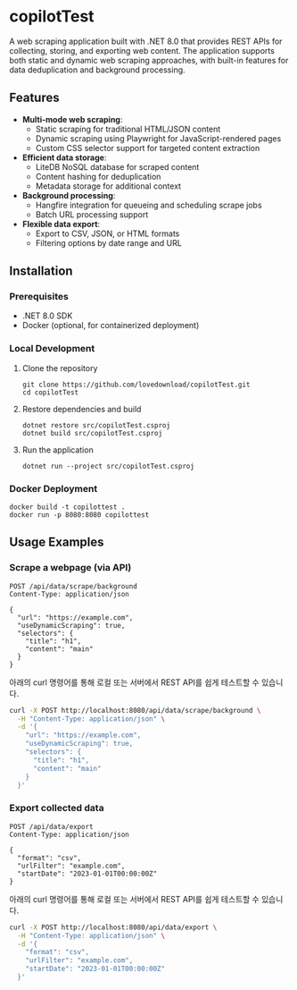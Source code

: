 # copilotTest

A web scraping application built with .NET 8.0 that provides REST APIs for collecting, storing, and exporting web content. The application supports both static and dynamic web scraping approaches, with built-in features for data deduplication and background processing.

## Features

- **Multi-mode web scraping**:
  - Static scraping for traditional HTML/JSON content
  - Dynamic scraping using Playwright for JavaScript-rendered pages
  - Custom CSS selector support for targeted content extraction
- **Efficient data storage**:
  - LiteDB NoSQL database for scraped content
  - Content hashing for deduplication
  - Metadata storage for additional context
- **Background processing**:
  - Hangfire integration for queueing and scheduling scrape jobs
  - Batch URL processing support
- **Flexible data export**:
  - Export to CSV, JSON, or HTML formats
  - Filtering options by date range and URL

## Installation

### Prerequisites
- .NET 8.0 SDK
- Docker (optional, for containerized deployment)

### Local Development
1. Clone the repository
   ```
   git clone https://github.com/lovedownload/copilotTest.git
   cd copilotTest
   ```

2. Restore dependencies and build
   ```
   dotnet restore src/copilotTest.csproj
   dotnet build src/copilotTest.csproj
   ```

3. Run the application
   ```
   dotnet run --project src/copilotTest.csproj
   ```

### Docker Deployment
```
docker build -t copilottest .
docker run -p 8080:8080 copilottest
```

## Usage Examples

### Scrape a webpage (via API)
```
POST /api/data/scrape/background
Content-Type: application/json

{
  "url": "https://example.com",
  "useDynamicScraping": true,
  "selectors": {
    "title": "h1",
    "content": "main"
  }
}
```

아래의 curl 명령어를 통해 로컬 또는 서버에서 REST API를 쉽게 테스트할 수 있습니다.

```sh
curl -X POST http://localhost:8080/api/data/scrape/background \
  -H "Content-Type: application/json" \
  -d '{
    "url": "https://example.com",
    "useDynamicScraping": true,
    "selectors": {
      "title": "h1",
      "content": "main"
    }
  }'
```

### Export collected data
```
POST /api/data/export
Content-Type: application/json

{
  "format": "csv",
  "urlFilter": "example.com",
  "startDate": "2023-01-01T00:00:00Z"
}
```

아래의 curl 명령어를 통해 로컬 또는 서버에서 REST API를 쉽게 테스트할 수 있습니다.

```sh
curl -X POST http://localhost:8080/api/data/export \
  -H "Content-Type: application/json" \
  -d '{
    "format": "csv",
    "urlFilter": "example.com",
    "startDate": "2023-01-01T00:00:00Z"
  }'
```

